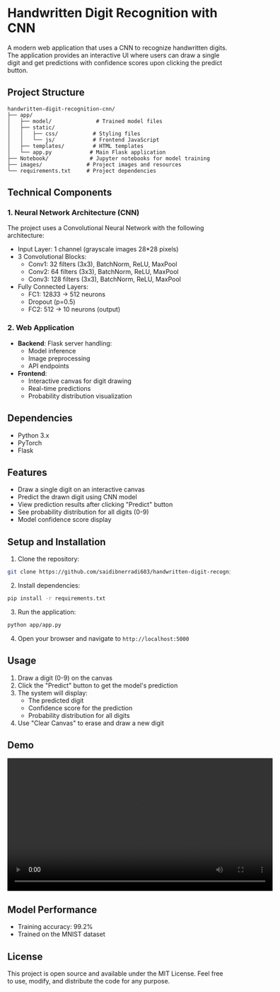 # Handwritten Digit Recognition with CNN

A modern web application that uses a CNN to recognize handwritten digits. The application provides an interactive UI where users can draw a single digit and get predictions with confidence scores upon clicking the predict button.

## Project Structure

```
handwritten-digit-recognition-cnn/
├── app/
│   ├── model/              # Trained model files
│   ├── static/
│   │   ├── css/           # Styling files
│   │   └── js/            # Frontend JavaScript
│   ├── templates/         # HTML templates
│   └── app.py            # Main Flask application
├── Notebook/             # Jupyter notebooks for model training
├── images/              # Project images and resources
└── requirements.txt     # Project dependencies
```

## Technical Components

### 1. Neural Network Architecture (CNN)
The project uses a Convolutional Neural Network with the following architecture:
- Input Layer: 1 channel (grayscale images 28*28 pixels)
- 3 Convolutional Blocks:
  - Conv1: 32 filters (3x3), BatchNorm, ReLU, MaxPool
  - Conv2: 64 filters (3x3), BatchNorm, ReLU, MaxPool
  - Conv3: 128 filters (3x3), BatchNorm, ReLU, MaxPool
- Fully Connected Layers:
  - FC1: 128*3*3 → 512 neurons
  - Dropout (p=0.5)
  - FC2: 512 → 10 neurons (output)

### 2. Web Application
- **Backend**: Flask server handling:
  - Model inference
  - Image preprocessing
  - API endpoints
- **Frontend**:
  - Interactive canvas for digit drawing
  - Real-time predictions
  - Probability distribution visualization
## Dependencies
- Python 3.x
- PyTorch 
- Flask 

## Features
- Draw a single digit on an interactive canvas
- Predict the drawn digit using CNN model
- View prediction results after clicking "Predict" button
- See probability distribution for all digits (0-9)
- Model confidence score display


## Setup and Installation

1. Clone the repository:
```bash
git clone https://github.com/saidibnerradi603/handwritten-digit-recognition-cnn.git
```

2. Install dependencies:
```bash
pip install -r requirements.txt
```

3. Run the application:
```bash
python app/app.py
```

4. Open your browser and navigate to `http://localhost:5000`

## Usage
1. Draw a digit (0-9) on the canvas 
2. Click the "Predict" button to get the model's prediction
3. The system will display:
   - The predicted digit
   - Confidence score for the prediction
   - Probability distribution for all digits
4. Use "Clear Canvas" to erase and draw a new digit

## Demo

<video controls width="600">
  <source src="https://github.com/saidibnerradi603/handwritten-digit-recognition-cnn/blob/master/images/demo.mp4)" type="video/mp4">
</video>


## Model Performance
- Training accuracy: 99.2%
- Trained on the MNIST dataset

## License
This project is open source and available under the MIT License. Feel free to use, modify, and distribute the code for any purpose.
